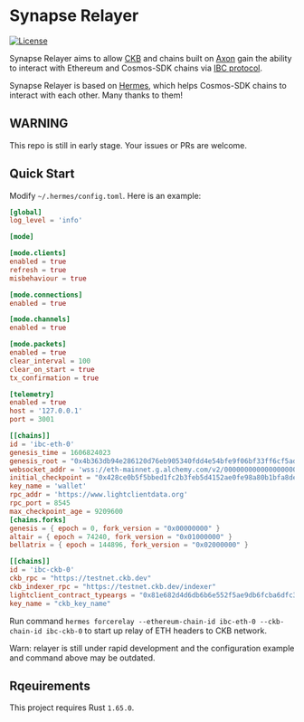 # Synapse Relayer

[![License](https://img.shields.io/badge/License-Apache%202.0-blue.svg?logo=apache)](LICENSE)

Synapse Relayer aims to allow [CKB](https://github.com/nervosnetwork/ckb)
and chains built on [Axon](https://github.com/axonweb3/axon) gain the ability to
interact with Ethereum and Cosmos-SDK chains via [IBC protocol](https://github.com/cosmos/ibc).

Synapse Relayer is based on [Hermes](https://github.com/informalsystems/hermes), which helps Cosmos-SDK chains to interact with each other. Many thanks to them!

## **WARNING**

This repo is still in early stage. Your issues or PRs are welcome.

## Quick Start

Modify `~/.hermes/config.toml`. Here is an example:

```toml
[global]
log_level = 'info'

[mode]

[mode.clients]
enabled = true
refresh = true
misbehaviour = true

[mode.connections]
enabled = true

[mode.channels]
enabled = true

[mode.packets]
enabled = true
clear_interval = 100
clear_on_start = true
tx_confirmation = true

[telemetry]
enabled = true
host = '127.0.0.1'
port = 3001

[[chains]]
id = 'ibc-eth-0'
genesis_time = 1606824023
genesis_root = "0x4b363db94e286120d76eb905340fdd4e54bfe9f06bf33ff6cf5ad27f511bfe95"
websocket_addr = 'wss://eth-mainnet.g.alchemy.com/v2/00000000000000000000000000000000'
initial_checkpoint = "0x428ce0b5f5bbed1fc2b3feb5d4152ae0fe98a80b1bfa8de36681868e81e9222a"
key_name = 'wallet'
rpc_addr = 'https://www.lightclientdata.org'
rpc_port = 8545
max_checkpoint_age = 9209600
[chains.forks]
genesis = { epoch = 0, fork_version = "0x00000000" }
altair = { epoch = 74240, fork_version = "0x01000000" }
bellatrix = { epoch = 144896, fork_version = "0x02000000" }

[[chains]]
id = 'ibc-ckb-0'
ckb_rpc = "https://testnet.ckb.dev"
ckb_indexer_rpc = "https://testnet.ckb.dev/indexer"
lightclient_contract_typeargs = "0x81e682d4d6db6b6e552f5ae9db6fcba6dfc395930ff62d86f271a92e433f3a36"
key_name = "ckb_key_name"
```

Run command `hermes forcerelay --ethereum-chain-id ibc-eth-0 --ckb-chain-id ibc-ckb-0` to start up relay of ETH headers to CKB network.

Warn: relayer is still under rapid development and the configuration example and command above may be outdated.

## Rqeuirements

This project requires Rust `1.65.0`.
